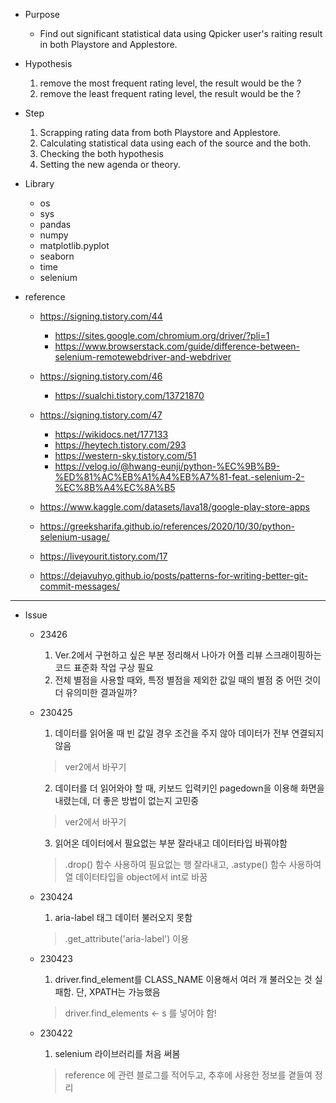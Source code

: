 - Purpose
    - Find out significant statistical data using Qpicker user's raiting result in both Playstore and Applestore.

- Hypothesis
    1. remove the most frequent rating level, the result would be the ?
    2. remove the least frequent rating level, the result would be the ?

- Step
    1. Scrapping rating data from both Playstore and Applestore.
    2. Calculating statistical data using each of the source and the both.
    3. Checking the both hypothesis
    4. Setting the new agenda or theory.
    

- Library
    - os
    - sys
    - pandas
    - numpy
    - matplotlib.pyplot
    - seaborn
    - time
    - selenium


- reference
    - https://signing.tistory.com/44
        - https://sites.google.com/chromium.org/driver/?pli=1
        - https://www.browserstack.com/guide/difference-between-selenium-remotewebdriver-and-webdriver
    - https://signing.tistory.com/46
        - https://sualchi.tistory.com/13721870
    - https://signing.tistory.com/47
        - https://wikidocs.net/177133
        - https://heytech.tistory.com/293
        - https://western-sky.tistory.com/51
        - https://velog.io/@hwang-eunji/python-%EC%9B%B9-%ED%81%AC%EB%A1%A4%EB%A7%81-feat.-selenium-2-%EC%8B%A4%EC%8A%B5
    - https://www.kaggle.com/datasets/lava18/google-play-store-apps
    
    - https://greeksharifa.github.io/references/2020/10/30/python-selenium-usage/
    - https://liveyourit.tistory.com/17
    - https://dejavuhyo.github.io/posts/patterns-for-writing-better-git-commit-messages/
    
    
    
    
*****************************************************************************************************************

- Issue

    - 23426
        1. Ver.2에서 구현하고 싶은 부분 정리해서 나아가 어플 리뷰 스크래이핑하는 코드 표준화 작업 구상 필요
        2. 전체 별점을 사용할 때와, 특정 별점을 제외한 값일 때의 별점 중 어떤 것이 더 유의미한 결과일까?


    - 230425
        1. 데이터를 읽어올 때 빈 값일 경우 조건을 주지 않아 데이터가 전부 연결되지 않음
        > ver2에서 바꾸기
        2. 데이터를 더 읽어와야 할 때, 키보드 입력키인 pagedown을 이용해 화면을 내렸는데, 더 좋은 방법이 없는지 고민중
        > ver2에서 바꾸기
        3. 읽어온 데이터에서 필요없는 부분 잘라내고 데이터타입 바꿔야함
        > .drop() 함수 사용하여 필요없는 행 잘라내고, .astype() 함수 사용하여 열 데이터타입을 object에서 int로 바꿈
    
    - 230424
        1. aria-label 태그 데이터 불러오지 못함
        > .get_attribute('aria-label') 이용
    
    - 230423
        1. driver.find_element를 CLASS_NAME 이용해서 여러 개 불러오는 것 실패함. 단, XPATH는 가능했음
        > driver.find_elements <- s 를 넣어야 함!
        
    - 230422
        1. selenium 라이브러리를 처음 써봄
        > reference 에 관련 블로그를 적어두고, 추후에 사용한 정보를 곁들여 정리
        
        
        
        
        
        
        
        
        
        